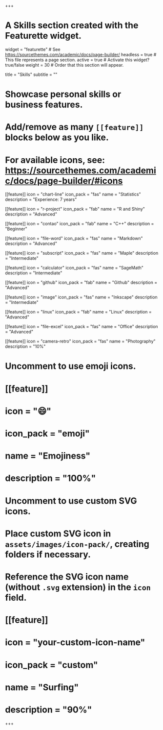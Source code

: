 +++
# A Skills section created with the Featurette widget.
widget = "featurette"  # See https://sourcethemes.com/academic/docs/page-builder/
headless = true  # This file represents a page section.
active = true  # Activate this widget? true/false
weight = 30  # Order that this section will appear.

title = "Skills"
subtitle = ""

# Showcase personal skills or business features.
# 
# Add/remove as many `[[feature]]` blocks below as you like.
# 
# For available icons, see: https://sourcethemes.com/academic/docs/page-builder/#icons

[[feature]]
  icon = "chart-line"
  icon_pack = "fas"
  name = "Statistics"
  description = "Experience: 7 years"  
  
[[feature]]
  icon = "r-project"
  icon_pack = "fab"
  name = "R and Shiny"
  description = "Advanced"
  
[[feature]]
  icon = "contao"
  icon_pack = "fab"
  name = "C++"
  description = "Beginner"

[[feature]]
  icon = "file-word"
  icon_pack = "fas"
  name = "Markdown"
  description = "Advanced"

[[feature]]
  icon = "subscript"
  icon_pack = "fas"
  name = "Maple"
  description = "Intermediate"

[[feature]]
  icon = "calculator"
  icon_pack = "fas"
  name = "SageMath"
  description = "Intermediate"
  
[[feature]]
  icon = "github"
  icon_pack = "fab"
  name = "Github"
  description = "Advanced"
  
[[feature]]
  icon = "image"
  icon_pack = "fas"
  name = "Inkscape"
  description = "Intermediate"

[[feature]]
  icon = "linux"
  icon_pack = "fab"
  name = "Linux"
  description = "Advanced"

[[feature]]
  icon = "file-excel"
  icon_pack = "fas"
  name = "Office"
  description = "Advanced"
  
[[feature]]
  icon = "camera-retro"
  icon_pack = "fas"
  name = "Photography"
  description = "10%"

# Uncomment to use emoji icons.
# [[feature]]
#  icon = ":smile:"
#  icon_pack = "emoji"
#  name = "Emojiness"
#  description = "100%"  

# Uncomment to use custom SVG icons.
# Place custom SVG icon in `assets/images/icon-pack/`, creating folders if necessary.
# Reference the SVG icon name (without `.svg` extension) in the `icon` field.
# [[feature]]
#  icon = "your-custom-icon-name"
#  icon_pack = "custom"
#  name = "Surfing"
#  description = "90%"

+++
